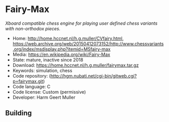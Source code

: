 # Fairy-Max

_Xboard compatible chess engine for playing user defined chess variants with non-orthodox pieces._

- Home: http://home.hccnet.nl/h.g.muller/CVfairy.html, https://web.archive.org/web/20150412073152/http://www.chessvariants.org/index/msdisplay.php?itemid=MSfairy-max
- Media: https://en.wikipedia.org/wiki/Fairy-Max
- State: mature, inactive since 2018
- Download: https://home.hccnet.nl/h.g.muller/fairymax.tar.gz
- Keywords: simulation, chess
- Code repository: (http://hgm.nubati.net/cgi-bin/gitweb.cgi?p=fairymax.git)
- Code language: C
- Code license: Custom (permissive)
- Developer: Harm Geert Muller

## Building
